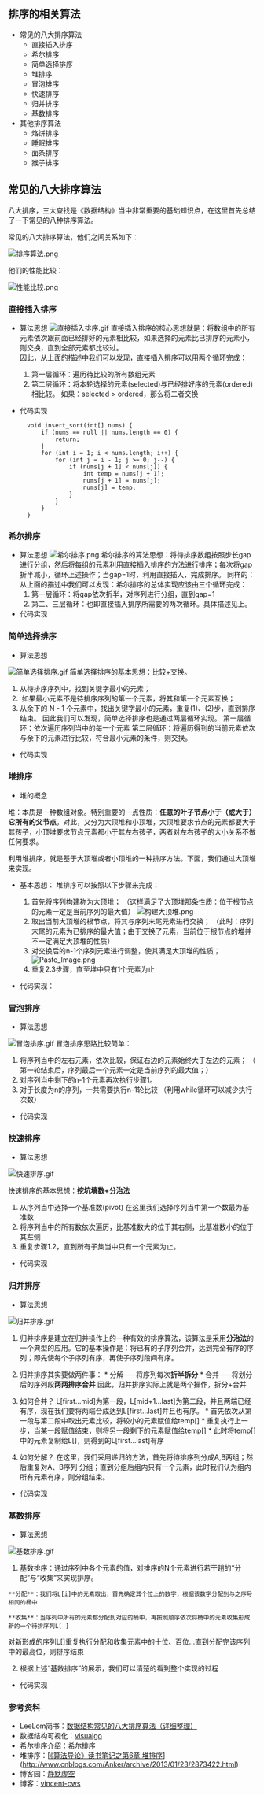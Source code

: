 ## 排序的相关算法

- 常见的八大排序算法
	- 直接插入排序
	- 希尔排序
	- 简单选择排序
	- 堆排序
	- 冒泡排序
	- 快速排序
	- 归并排序
	- 基数排序
- 其他排序算法
	- 烙饼排序
	- 睡眠排序
	- 面条排序
	- 猴子排序 

## 常见的八大排序算法
八大排序，三大查找是《数据结构》当中非常重要的基础知识点，在这里首先总结了一下常见的八种排序算法。

常见的八大排序算法，他们之间关系如下：

![排序算法.png](http://upload-images.jianshu.io/upload_images/1156494-ab4cecff133d87b3.png?imageMogr2/auto-orient/strip%7CimageView2/2/w/1240)

他们的性能比较：

![性能比较.png](http://upload-images.jianshu.io/upload_images/1156494-62f859c2ac6f95ff.png?imageMogr2/auto-orient/strip%7CimageView2/2/w/1240)


### 直接插入排序
- 算法思想
![直接插入排序.gif](http://upload-images.jianshu.io/upload_images/1156494-936d9f02b6aac880.gif?imageMogr2/auto-orient/strip)
直接插入排序的核心思想就是：将数组中的所有元素依次跟前面已经排好的元素相比较，如果选择的元素比已排序的元素小，则交换，直到全部元素都比较过。</br>
因此，从上面的描述中我们可以发现，直接插入排序可以用两个循环完成：
  	1. 第一层循环：遍历待比较的所有数组元素
  	2. 第二层循环：将本轮选择的元素(selected)与已经排好序的元素(ordered)相比较。
	如果：selected > ordered，那么将二者交换
- 代码实现

		void insert_sort(int[] nums) {
			if (nums == null || nums.length == 0) {
				return;
			}
			for (int i = 1; i < nums.length; i++) {
				for (int j = i - 1; j >= 0; j--) {
					if (nums[j + 1] < nums[j]) {
						int temp = nums[j + 1];
						nums[j + 1] = nums[j];
						nums[j] = temp;
					}
				}
			}
		}
		
### 希尔排序
- 算法思想
![希尔排序.png](http://upload-images.jianshu.io/upload_images/1156494-80700e24aed3d83e.png?imageMogr2/auto-orient/strip%7CimageView2/2/w/1240)
希尔排序的算法思想：将待排序数组按照步长gap进行分组，然后将每组的元素利用直接插入排序的方法进行排序；每次将gap折半减小，循环上述操作；当gap=1时，利用直接插入，完成排序。
同样的：从上面的描述中我们可以发现：希尔排序的总体实现应该由三个循环完成：
  1. 第一层循环：将gap依次折半，对序列进行分组，直到gap=1
  2. 第二、三层循环：也即直接插入排序所需要的两次循环。具体描述见上。
- 代码实现

### 简单选择排序
- 算法思想

![简单选择排序.gif](http://upload-images.jianshu.io/upload_images/1156494-25821a7cb5aec881.gif?imageMogr2/auto-orient/strip)
简单选择排序的基本思想：比较+交换。
  1. 从待排序序列中，找到关键字最小的元素；
  2.  如果最小元素不是待排序序列的第一个元素，将其和第一个元素互换；
  3. 从余下的 N - 1 个元素中，找出关键字最小的元素，重复(1)、(2)步，直到排序结束。
因此我们可以发现，简单选择排序也是通过两层循环实现。
第一层循环：依次遍历序列当中的每一个元素
第二层循环：将遍历得到的当前元素依次与余下的元素进行比较，符合最小元素的条件，则交换。

- 代码实现

### 堆排序
* 堆的概念

堆：本质是一种数组对象。特别重要的一点性质：<b>任意的叶子节点小于（或大于）它所有的父节点</b>。对此，又分为大顶堆和小顶堆，大顶堆要求节点的元素都要大于其孩子，小顶堆要求节点元素都小于其左右孩子，两者对左右孩子的大小关系不做任何要求。

利用堆排序，就是基于大顶堆或者小顶堆的一种排序方法。下面，我们通过大顶堆来实现。

* 基本思想：
堆排序可以按照以下步骤来完成：
  1. 首先将序列构建称为大顶堆；
（这样满足了大顶堆那条性质：位于根节点的元素一定是当前序列的最大值）
![构建大顶堆.png](http://upload-images.jianshu.io/upload_images/1156494-596eee6397817ca2.png?imageMogr2/auto-orient/strip%7CimageView2/2/w/1240)
  2. 取出当前大顶堆的根节点，将其与序列末尾元素进行交换；
（此时：序列末尾的元素为已排序的最大值；由于交换了元素，当前位于根节点的堆并不一定满足大顶堆的性质）
  3. 对交换后的n-1个序列元素进行调整，使其满足大顶堆的性质；
![Paste_Image.png](http://upload-images.jianshu.io/upload_images/1156494-7e5c63ce1ed48ebf.png?imageMogr2/auto-orient/strip%7CimageView2/2/w/1240)
  4. 重复2.3步骤，直至堆中只有1个元素为止

* 代码实现：

### 冒泡排序
- 算法思想

![冒泡排序.gif](http://upload-images.jianshu.io/upload_images/1156494-fef2b2e3edc03289.gif?imageMogr2/auto-orient/strip)
冒泡排序思路比较简单：
  1. 将序列当中的左右元素，依次比较，保证右边的元素始终大于左边的元素；
（ 第一轮结束后，序列最后一个元素一定是当前序列的最大值；）
  2. 对序列当中剩下的n-1个元素再次执行步骤1。
  3. 对于长度为n的序列，一共需要执行n-1轮比较
（利用while循环可以减少执行次数）

- 代码实现

### 快速排序
- 算法思想

![快速排序.gif](http://upload-images.jianshu.io/upload_images/1156494-2d150e5550b700fa.gif?imageMogr2/auto-orient/strip)

快速排序的基本思想：**挖坑填数+分治法**
  1. 从序列当中选择一个基准数(pivot)
在这里我们选择序列当中第一个数最为基准数
  2. 将序列当中的所有数依次遍历，比基准数大的位于其右侧，比基准数小的位于其左侧
  3. 重复步骤1.2，直到所有子集当中只有一个元素为止。

- 代码实现

### 归并排序
- 算法思想

![归并排序.gif](http://upload-images.jianshu.io/upload_images/1156494-0597aa6877e219f0.gif?imageMogr2/auto-orient/strip)

  1. 归并排序是建立在归并操作上的一种有效的排序算法，该算法是采用**分治法**的一个典型的应用。它的基本操作是：将已有的子序列合并，达到完全有序的序列；即先使每个子序列有序，再使子序列段间有序。
  
  2. 归并排序其实要做两件事：
    * 分解----将序列每次**折半拆分**
    * 合并----将划分后的序列段**两两排序合并**
  因此，归并排序实际上就是两个操作，拆分+合并

  3. 如何合并？
L[first...mid]为第一段，L[mid+1...last]为第二段，并且两端已经有序，现在我们要将两端合成达到L[first...last]并且也有序。
    * 首先依次从第一段与第二段中取出元素比较，将较小的元素赋值给temp[]
    * 重复执行上一步，当某一段赋值结束，则将另一段剩下的元素赋值给temp[]
    * 此时将temp[]中的元素复制给L[]，则得到的L[first...last]有序

  4. 如何分解？
在这里，我们采用递归的方法，首先将待排序列分成A,B两组；然后重复对A、B序列
分组；直到分组后组内只有一个元素，此时我们认为组内所有元素有序，则分组结束。

- 代码实现

### 基数排序
- 算法思想

![基数排序.gif](http://upload-images.jianshu.io/upload_images/1156494-70872a75238d1269.gif?imageMogr2/auto-orient/strip)

  1. 基数排序：通过序列中各个元素的值，对排序的N个元素进行若干趟的“分配”与“收集”来实现排序。

	**分配**：我们将L[i]中的元素取出，首先确定其个位上的数字，根据该数字分配到与之序号相同的桶中

	**收集**：当序列中所有的元素都分配到对应的桶中，再按照顺序依次将桶中的元素收集形成新的一个待排序列L[ ]
对新形成的序列L[]重复执行分配和收集元素中的十位、百位...直到分配完该序列中的最高位，则排序结束

  2. 根据上述“基数排序”的展示，我们可以清楚的看到整个实现的过程

- 代码实现


### 参考资料
* LeeLom简书：[数据结构常见的八大排序算法（详细整理）](http://www.jianshu.com/p/7d037c332a9d)
* 数据结构可视化：[visualgo](http://zh.visualgo.net/)
* 希尔排序介绍：[希尔排序](http://www.cnblogs.com/jingmoxukong/p/4303279.html)
* 堆排序：[[《算法导论》读书笔记之第6章 堆排序](http://www.cnblogs.com/Anker/archive/2013/01/23/2873422.html)](http://www.cnblogs.com/Anker/archive/2013/01/23/2873422.html)
* 博客园：[静默虚空](http://home.cnblogs.com/u/jingmoxukong/)
* 博客：[vincent-cws](http://blog.chinaunix.net/uid/21457204.html)